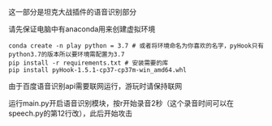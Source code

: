 这一部分是坦克大战插件的语音识别部分

请先保证电脑中有anaconda用来创建虚拟环境

```shell
conda create -n play python = 3.7 # 或者将环境命名为你喜欢的名字，pyHook只有python3.7的版本所以要环境需配置为3.7
pip install -r requirements.txt # 安装需要的库
pip install pyHook-1.5.1-cp37-cp37m-win_amd64.whl
```

由于百度语音识别api需要联网运行，游玩时请保持联网

运行main.py开启语音识别模块，按r开始录音2秒（这个录音时间可以在speech.py的第12行改），此后开始攻击